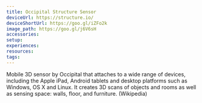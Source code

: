 ```yaml
---
title: Occipital Structure Sensor
deviceUrl: https://structure.io/	
deviceShortUrl:	https://goo.gl/iZFo2k
image_path:	https://goo.gl/j6V6sH
accessories:
setup:
experiences:
resources:
tags:
---
```


Mobile 3D sensor by Occipital that attaches to a wide range of devices, including the Apple iPad, Android tablets and desktop platforms such as Windows, OS X and Linux. It creates 3D scans of objects and rooms as well as sensing space: walls, floor, and furniture. (Wikipedia)